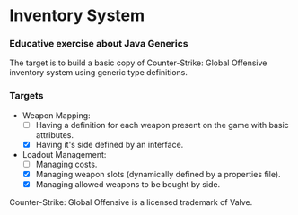 # Inventory System

### Educative exercise about Java Generics

The target is to build a basic copy of Counter-Strike: Global Offensive
inventory system using generic type definitions.

### Targets

* Weapon Mapping:
  * [ ] Having a definition for each weapon present on the game with basic attributes.
  * [x] Having it's side defined by an interface.
  
* Loadout Management:
  * [ ] Managing costs.
  * [x] Managing weapon slots (dynamically defined by a properties file).
  * [x] Managing allowed weapons to be bought by side.

Counter-Strike: Global Offensive is a licensed trademark of Valve.
